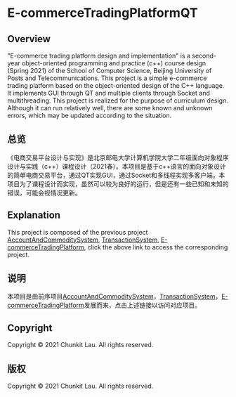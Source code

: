 # E-commerceTradingPlatformQT

## Overview

"E-commerce trading platform design and implementation" is a second-year object-oriented programming and practice (c++) course design (Spring 2021) of the School of Computer Science, Beijing University of Posts and Telecommunications. This project is a simple e-commerce trading platform based on the object-oriented design of the C++ language. It implements GUI through QT and multiple clients through Socket and multithreading. This project is realized for the purpose of curriculum design. Although it can run relatively well, there are some known and unknown errors, which may be updated according to the situation.

## 总览

《电商交易平台设计与实现》是北京邮电大学计算机学院大学二年级面向对象程序设计与实践（c++）课程设计（2021春）。本项目是基于c++语言的面向对象设计的简单电商交易平台，通过QT实现GUI，通过Socket和多线程实现多客户端。本项目为了课程设计而实现，虽然可以较为良好的运行，但是还有一些已知和未知的错误，可能会视情况更新。

## Explanation

This project is composed of the previous project [AccountAndCommoditySystem](https://github.com/chunkitlau/E-commerceTradingPlatformQT/tree/master-AccountAndCommoditySystem), [TransactionSystem](https://github.com/chunkitlau/E-commerceTradingPlatformQT/tree/master-TransactionSystem), [E-commerceTradingPlatform](https://github.com/chunkitlau/E-commerceTradingPlatformQT/tree/master-E-commerceTradingPlatform), click the above link to access the corresponding project.

## 说明

本项目是由前序项目[AccountAndCommoditySystem](https://github.com/chunkitlau/E-commerceTradingPlatformQT/tree/master-AccountAndCommoditySystem)，[TransactionSystem](https://github.com/chunkitlau/E-commerceTradingPlatformQT/tree/master-TransactionSystem)，[E-commerceTradingPlatform](https://github.com/chunkitlau/E-commerceTradingPlatformQT/tree/master-E-commerceTradingPlatform)发展而来，点击上述链接以访问对应项目。

## Copyright

Copyright © 2021 Chunkit Lau. All rights reserved.

## 版权

Copyright © 2021 Chunkit Lau. All rights reserved.

